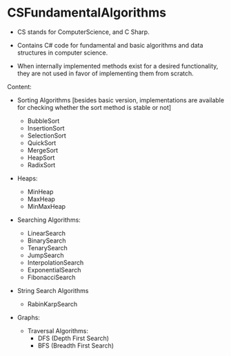 # CSFundamentalAlgorithms

- CS stands for ComputerScience, and C Sharp. 

- Contains C# code for fundamental and basic algorithms and data structures in computer science. 

- When internally implemented methods exist for a desired functionality, they are not used in favor of implementing them from scratch.

Content: 
- Sorting Algorithms [besides basic version, implementations are available for checking whether the sort method is stable or not]
  - BubbleSort
  - InsertionSort
  - SelectionSort
  - QuickSort
  - MergeSort
  - HeapSort
  - RadixSort
  
 - Heaps:
   - MinHeap
   - MaxHeap
   - MinMaxHeap
  
 - Searching Algorithms:
    - LinearSearch
    - BinarySearch
    - TenarySearch
    - JumpSearch
    - InterpolationSearch
    - ExponentialSearch
    - FibonacciSearch
 
 - String Search Algorithms   
    - RabinKarpSearch
    
  
 - Graphs:
   - Traversal Algorithms:
      - DFS (Depth First Search)
      - BFS (Breadth First Search)
    
  

